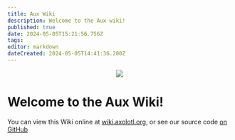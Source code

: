 ```yaml
---
title: Aux Wiki
description: Welcome to the Aux wiki!
published: true
date: 2024-05-05T15:21:56.756Z
tags: 
editor: markdown
dateCreated: 2024-05-05T14:41:36.200Z
---
```


<p align="center">
  <a href="https://forum.aux.computer/c/special-interest-groups/sig-documentation/21"><img src="https://img.shields.io/static/v1?label=Maintained%20By&message=SIG%20Documentation&style=for-the-badge&labelColor=222222&color=794AFF" /></a>
</p>

# Welcome to the Aux Wiki!

You can view this Wiki online at [wiki.axolotl.org](<https://wiki.auxolotl.org>), or see our source code [on GitHub](<https://github.com/auxolotl/wiki>)
